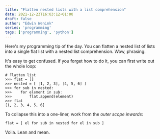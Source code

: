 ```yaml
---
title: "Flatten nested lists with a list comprehension"
date: 2021-12-23T16:03:12+01:00
draft: false
author: "Edwin Wenink"
series: 'programming'
tags: ['programming', 'python']
---
```


Here's my programming tip of the day.
You can flatten a nested list of lists into a single flat list with a nested list comprehension.
Wow, phrasing.

It's easy to get confused.
If you forget how to do it, you can first write out the whole loop:

```
# Flatten list
>>> flat = []
>>> nested = [ [1, 2, 3], [4, 5, 6] ]
>>> for sub in nested:
>>>    for element in sub:
>>>        flat.append(element)
>>> flat
[1, 2, 3, 4, 5, 6]
```

To collapse this into a one-liner, work from the *outer scope inwards*:

```
flat = [ el for sub in nested for el in sub ]
```

Voila. Lean and mean.
